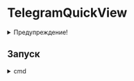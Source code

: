 # TelegramQuickView


<details>
  <summary>Предупреждение!</summary>
	Приложение работает только на Windows 10 версии и выше.
</details>


## Запуск

<details>
  <summary>cmd</summary>

  ```
  git clone https://github.com/Midoritotoro/TelegramQuickView
  cd TelegramQuickView
  mkdir out
  cd out
  mkdir build
  cd build
  cmake ../../
  cmake --build .
  start TelegramQuickView.exe
  ```
</details>
